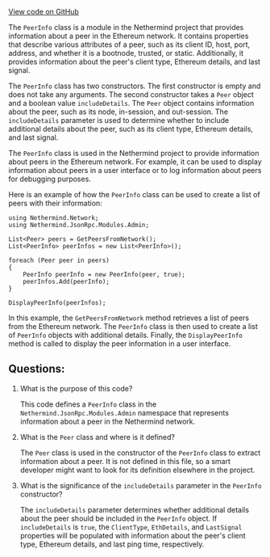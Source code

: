 [View code on GitHub](https://github.com/nethermindeth/nethermind/Nethermind.JsonRpc/Modules/Admin/PeerInfo.cs)

The `PeerInfo` class is a module in the Nethermind project that provides information about a peer in the Ethereum network. It contains properties that describe various attributes of a peer, such as its client ID, host, port, address, and whether it is a bootnode, trusted, or static. Additionally, it provides information about the peer's client type, Ethereum details, and last signal.

The `PeerInfo` class has two constructors. The first constructor is empty and does not take any arguments. The second constructor takes a `Peer` object and a boolean value `includeDetails`. The `Peer` object contains information about the peer, such as its node, in-session, and out-session. The `includeDetails` parameter is used to determine whether to include additional details about the peer, such as its client type, Ethereum details, and last signal.

The `PeerInfo` class is used in the Nethermind project to provide information about peers in the Ethereum network. For example, it can be used to display information about peers in a user interface or to log information about peers for debugging purposes. 

Here is an example of how the `PeerInfo` class can be used to create a list of peers with their information:

```
using Nethermind.Network;
using Nethermind.JsonRpc.Modules.Admin;

List<Peer> peers = GetPeersFromNetwork();
List<PeerInfo> peerInfos = new List<PeerInfo>();

foreach (Peer peer in peers)
{
    PeerInfo peerInfo = new PeerInfo(peer, true);
    peerInfos.Add(peerInfo);
}

DisplayPeerInfo(peerInfos);
```

In this example, the `GetPeersFromNetwork` method retrieves a list of peers from the Ethereum network. The `PeerInfo` class is then used to create a list of `PeerInfo` objects with additional details. Finally, the `DisplayPeerInfo` method is called to display the peer information in a user interface.
## Questions: 
 1. What is the purpose of this code?
    
    This code defines a `PeerInfo` class in the `Nethermind.JsonRpc.Modules.Admin` namespace that represents information about a peer in the Nethermind network.

2. What is the `Peer` class and where is it defined?
    
    The `Peer` class is used in the constructor of the `PeerInfo` class to extract information about a peer. It is not defined in this file, so a smart developer might want to look for its definition elsewhere in the project.

3. What is the significance of the `includeDetails` parameter in the `PeerInfo` constructor?
    
    The `includeDetails` parameter determines whether additional details about the peer should be included in the `PeerInfo` object. If `includeDetails` is `true`, the `ClientType`, `EthDetails`, and `LastSignal` properties will be populated with information about the peer's client type, Ethereum details, and last ping time, respectively.
